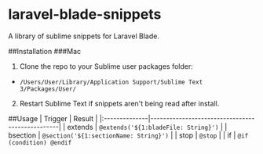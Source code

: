 # laravel-blade-snippets 
A library of sublime snippets for Laravel Blade.

##Installation
###Mac
1. Clone the repo to your Sublime user packages folder:
  - `/Users/User/Library/Application Support/Sublime Text 3/Packages/User/`
2. Restart Sublime Text if snippets aren't being read after install.

##Usage
|  Trigger   	|  Result |
|:--------------|-------------------------------------------------|
|  extends    	|  `@extends('${1:bladeFile: String}')`           |
|  bsection		|  `@section('${1:sectionName: String}')`         |
|  stop     	|  `@stop`                                        |
|  if        	|  `@if (condition) @endif`        
	
